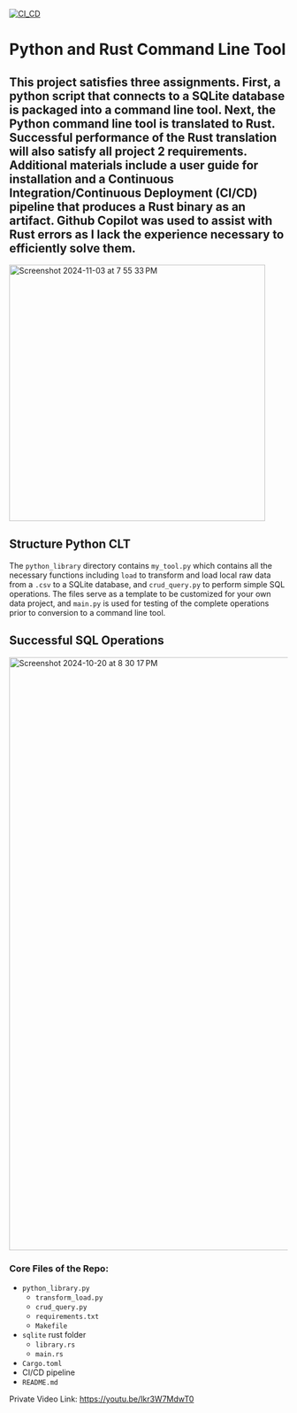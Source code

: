 [![CI_CD](https://github.com/zachary-fennie/Rust-Project-2/actions/workflows/CI_CD.yml/badge.svg)](https://github.com/zachary-fennie/Rust-Project-2/actions/workflows/CI_CD.yml)

# Python and Rust Command Line Tool
## This project satisfies three assignments. First, a python script that connects to a SQLite database is packaged into a command line tool. Next, the Python command line tool is translated to Rust. Successful performance of the Rust translation will also satisfy all project 2 requirements. Additional materials include a user guide for installation and  a Continuous Integration/Continuous Deployment (CI/CD) pipeline that produces a Rust binary as an artifact. Github Copilot was used to assist with Rust errors as I lack the experience necessary to efficiently solve them. 


<img width="463" alt="Screenshot 2024-11-03 at 7 55 33 PM" src="https://github.com/user-attachments/assets/27361169-78fa-4bfa-8f6d-6a3187c8901f">


## Structure Python CLT
The `python_library` directory contains `my_tool.py` which contains all the necessary functions including `load` to transform and load local raw data from a `.csv` to a SQLite database, and `crud_query.py` to perform simple SQL operations. The files serve as a template to be customized for your own data project, and `main.py` is used for testing of the complete operations prior to conversion to a command line tool.

## Successful SQL Operations
<img width="1071" alt="Screenshot 2024-10-20 at 8 30 17 PM" src="https://github.com/user-attachments/assets/165c22af-3ddb-4b20-b66e-7adcd54a13a3">

### Core Files of the Repo:
* `python_library.py`
    - `transform_load.py`
    - `crud_query.py`
    - `requirements.txt`
    - `Makefile`
* `sqlite` rust folder
    - `library.rs`
    - `main.rs`
* `Cargo.toml`
* CI/CD pipeline
* `README.md`

Private Video Link: https://youtu.be/Ikr3W7MdwT0